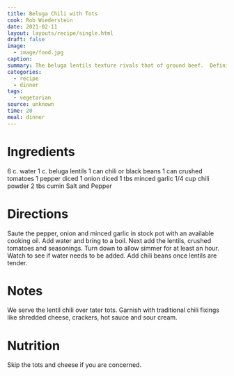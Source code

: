 ```yaml
---
title: Beluga Chili with Tots
cook: Rob Wiederstein
date: 2021-02-11
layout: layouts/recipe/single.html
draft: false
image:
  - image/food.jpg
caption:
summary: The beluga lentils texture rivals that of ground beef.  Definitely, give this recipe a try for your non-vegetarian friends. (Just put a bunch of cheese and hot sauce with it and they'll never know the difference.)
categories:
  - recipe
  - dinner
tags:
  - vegetarian
source: unknown
time: 20
meal: dinner
---
```


# Ingredients

6 c. water
1 c. beluga lentils
1 can chili or black beans
1 can crushed tomatoes
1 pepper diced
1 onion diced
1 tbs minced garlic
1/4 cup chili powder
2 tbs cumin
Salt and Pepper


# Directions

Saute the pepper, onion and minced garlic in stock pot with an available cooking oil. Add water and bring to a boil. Next add the lentils, crushed tomatoes and seasonings.  Turn down to allow simmer for at least an hour.  Watch to see if water needs to be added.  Add chili beans once lentils are tender.

# Notes

We serve the lentil chili over tater tots.  Garnish with traditional chili fixings like shredded cheese, crackers, hot sauce and sour cream.

# Nutrition

Skip the tots and cheese if you are concerned.
